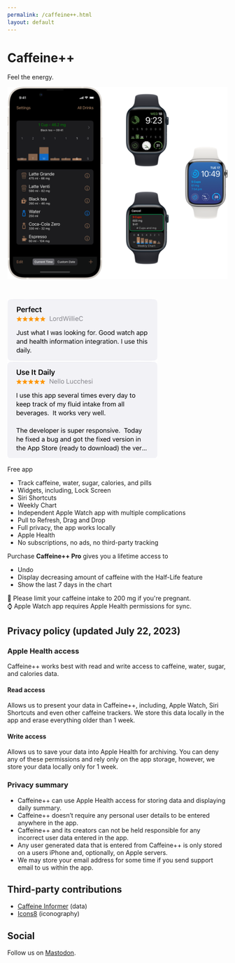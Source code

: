 ```yaml
---
permalink: /caffeine++.html
layout: default
---
```


<h1 class="appName">Caffeine++</h1>
<p class="hero" id="caffeineSlogan">Feel the energy.</p>

<img class="screenshot" src="/images/promo-caffeine_2x.png" alt="iPhone 13 mini and Apple Watch showing Caffeine++ with the Weekly Chart" style="width: 708px;">

<div class="badgesContainer">
<a href="https://apps.apple.com/app/caffeine/id1594448346" style="display:inline-block;overflow:hidden;background:url(https://linkmaker.itunes.apple.com/images/badges/en-us/badge_appstore-lrg.svg) no-repeat;width:165px;height:40px;" class="badge" aria-label="Download on the App Store"></a>
<div href="https://apps.apple.com/app/caffeine/id1594448346" style="display:inline-block;overflow:hidden;background:url(/images/health-badge.svg) no-repeat;width:165px;height:40px;" class="badge" aria-label="Works with Apple Health"></div>
</div>

<img class="screenshot" title="5 stars, just what I was looking for. Good watch app and health information integration. I use this dally." src="/images/review-box_2x.png" style="width: 343px; padding-bottom: 0;">

<img class="screenshot" alt="5 stars, I use this app several times every day to keep track of my fluid intake from all beverages. It works very well." src="/images/review-box-2_2x.png" style="width: 343px;"> 

Free app
- Track caffeine, water, sugar, calories, and pills
- Widgets, including, Lock Screen
- Siri Shortcuts
- Weekly Chart
- Independent Apple Watch app with multiple complications
- Pull to Refresh, Drag and Drop
- Full privacy, the app works locally
- Apple Health
- No subscriptions, no ads, no third-party tracking

Purchase **Caffeine++ Pro** gives you a lifetime access to
- Undo
- Display decreasing amount of caffeine with the Half-Life feature
- Show the last 7 days in the chart

🤰 Please limit your caffeine intake to 200 mg if you're pregnant.  
⌚️ Apple Watch app requires Apple Health permissions for sync.

## Privacy policy (updated July 22, 2023)

### Apple Health access

Caffeine++ works best with read and write access to caffeine, water, sugar, and calories data.

#### Read access

Allows us to present your data in Caffeine++, including, Apple Watch, Siri Shortcuts and even other caffeine trackers. We store this data locally in the app and erase everything older than 1 week.

#### Write access

Allows us to save your data into Apple Health for archiving. You can deny any of these permissions and rely only on the app storage, however, we store your data locally only for 1 week.

### Privacy summary

- Caffeine++ can use Apple Health access for storing data and displaying daily summary.
- Caffeine++ doesn’t require any personal user details to be entered anywhere in the app.
- Caffeine++ and its creators can not be held responsible for any incorrect user data entered in the app.
- Any user generated data that is entered from Caffeine++ is only stored on a users iPhone and, optionally, on Apple servers.
- We may store your email address for some time if you send support email to us within the app.

## Third-party contributions

- [Caffeine Informer](https://www.caffeineinformer.com/the-caffeine-database) (data)
- [Icons8](http://icons8.com) (iconography)

## Social

Follow us on <a rel="me" href="https://mastodonapp.uk/@caffeine">Mastodon</a>.
